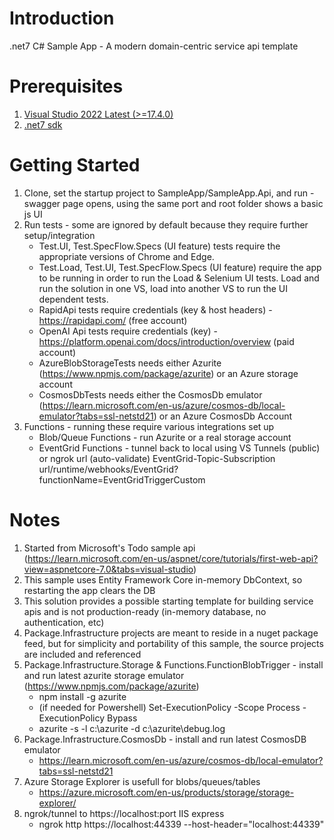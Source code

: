 # Introduction 
.net7 C# Sample App - A modern domain-centric service api template

# Prerequisites
1. [Visual Studio 2022 Latest (>=17.4.0)](https://visualstudio.microsoft.com/vs/)
2. [.net7 sdk](https://dotnet.microsoft.com/en-us/download/dotnet/7.0)

# Getting Started
1. Clone, set the startup project to SampleApp/SampleApp.Api, and run - swagger page opens, using the same port and root folder shows a basic js UI
2. Run tests - some are ignored by default because they require further setup/integration
   * Test.UI, Test.SpecFlow.Specs (UI feature) tests require the appropriate versions of Chrome and Edge. 
   * Test.Load, Test.UI, Test.SpecFlow.Specs (UI feature) require the app to be running in order to run the Load & Selenium UI tests. Load and run the solution in one VS, load into another VS to run the UI dependent tests.
   * RapidApi tests require credentials (key & host headers) - https://rapidapi.com/ (free account)
   * OpenAI Api tests require credentials (key) - https://platform.openai.com/docs/introduction/overview (paid account)
   * AzureBlobStorageTests needs either Azurite (https://www.npmjs.com/package/azurite) or an Azure storage account
   * CosmosDbTests needs either the CosmosDb emulator (https://learn.microsoft.com/en-us/azure/cosmos-db/local-emulator?tabs=ssl-netstd21) or an Azure CosmosDb Account
3. Functions - running these require various integrations set up
   * Blob/Queue Functions - run Azurite or a real storage account
   * EventGrid Functions - tunnel back to local using VS Tunnels (public) or ngrok url (auto-validate) EventGrid-Topic-Subscription url/runtime/webhooks/EventGrid?functionName=EventGridTriggerCustom

# Notes
1. Started from Microsoft's Todo sample api (<a href="https://learn.microsoft.com/en-us/aspnet/core/tutorials/first-web-api?view=aspnetcore-7.0&tabs=visual-studio" target="_blank">https://learn.microsoft.com/en-us/aspnet/core/tutorials/first-web-api?view=aspnetcore-7.0&tabs=visual-studio</a>)
2. This sample uses Entity Framework Core in-memory DbContext, so restarting the app clears the DB
3. This solution provides a possible starting template for building service apis and is not production-ready (in-memory database, no authentication, etc)
4. Package.Infrastructure projects are meant to reside in a nuget package feed, but for simplicity and portability of this sample, the source projects are included and referenced
5. Package.Infrastructure.Storage & Functions.FunctionBlobTrigger - install and run latest azurite storage emulator (https://www.npmjs.com/package/azurite)
   * npm install -g azurite
   * (if needed for Powershell) Set-ExecutionPolicy -Scope Process -ExecutionPolicy Bypass
   * azurite -s -l c:\azurite -d c:\azurite\debug.log
6. Package.Infrastructure.CosmosDb - install and run latest CosmosDB emulator
   * https://learn.microsoft.com/en-us/azure/cosmos-db/local-emulator?tabs=ssl-netstd21
7. Azure Storage Explorer is usefull for blobs/queues/tables
   * https://azure.microsoft.com/en-us/products/storage/storage-explorer/
8. ngrok/tunnel to https://localhost:port IIS express
   * ngrok http https://localhost:44339 --host-header="localhost:44339"